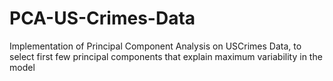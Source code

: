 # PCA-US-Crimes-Data

Implementation of Principal Component Analysis on USCrimes Data, to select first few principal components that explain maximum variability in the model
